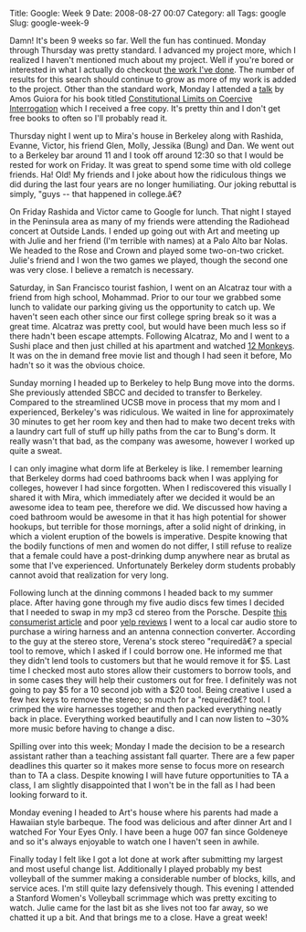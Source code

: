 Title: Google: Week 9
Date: 2008-08-27 00:07
Category: all
Tags: google
Slug: google-week-9

Damn! It's been 9 weeks so far. Well the fun has continued. Monday
through Thursday was pretty standard. I advanced my project more, which
I realized I haven't mentioned much about my project. Well if you're
bored or interested in what I actually do checkout [the work I've
done][]. The number of results for this search should continue to grow
as more of my work is added to the project. Other than the standard
work, Monday I attended a [talk][] by Amos Guiora for his book titled
[Constitutional Limits on Coercive Interrogation][] which I received a
free copy. It's pretty thin and I don't get free books to often so
I'll probably read it.

Thursday night I went up to Mira's house in Berkeley along with
Rashida, Evanne, Victor, his friend Glen, Molly, Jessika (Bung) and Dan.
We went out to a Berkeley bar around 11 and I took off around 12:30 so
that I would be rested for work on Friday. It was great to spend some
time with old college friends. Ha! Old! My friends and I joke about how
the ridiculous things we did during the last four years are no longer
humiliating. Our joking rebuttal is simply, "guys -- that happened in
college.â€?

On Friday Rashida and Victor came to Google for lunch. That night I
stayed in the Peninsula area as many of my friends were attending the
Radiohead concert at Outside Lands. I ended up going out with Art and
meeting up with Julie and her friend (I'm terrible with names) at a
Palo Alto bar Nolas. We headed to the Rose and Crown and played some
two-on-two cricket. Julie's friend and I won the two games we played,
though the second one was very close. I believe a rematch is necessary.

Saturday, in San Francisco tourist fashion, I went on an Alcatraz tour
with a friend from high school, Mohammad. Prior to our tour we grabbed
some lunch to validate our parking giving us the opportunity to catch
up. We haven't seen each other since our first college spring break so
it was a great time. Alcatraz was pretty cool, but would have been much
less so if there hadn't been escape attempts. Following Alcatraz, Mo
and I went to a Sushi place and then just chilled at his apartment and
watched [12 Monkeys][]. It was on the in demand free movie list and
though I had seen it before, Mo hadn't so it was the obvious choice.

Sunday morning I headed up to Berkeley to help Bung move into the dorms.
She previously attended SBCC and decided to transfer to Berkeley.
Compared to the streamlined UCSB move in process that my mom and I
experienced, Berkeley's was ridiculous. We waited in line for
approximately 30 minutes to get her room key and then had to make two
decent treks with a laundry cart full of stuff up hilly paths from the
car to Bung's dorm. It really wasn't that bad, as the company was
awesome, however I worked up quite a sweat.

I can only imagine what dorm life at Berkeley is like. I remember
learning that Berkeley dorms had coed bathrooms back when I was applying
for colleges, however I had since forgotten. When I rediscovered this
visually I shared it with Mira, which immediately after we decided it
would be an awesome idea to team pee, therefore we did. We discussed how
having a coed bathroom would be awesome in that it has high potential
for shower hookups, but terrible for those mornings, after a solid night
of drinking, in which a violent eruption of the bowels is imperative.
Despite knowing that the bodily functions of men and women do not
differ, I still refuse to realize that a female could have a
post-drinking dump anywhere near as brutal as some that I've
experienced. Unfortunately Berkeley dorm students probably cannot avoid
that realization for very long.

Following lunch at the dinning commons I headed back to my summer place.
After having gone through my five audio discs few times I decided that I
needed to swap in my mp3 cd stereo from the Porsche. Despite [this
consumerist article][] and poor [yelp reviews][] I went to a local car
audio store to purchase a wiring harness and an antenna connection
converter. According to the guy at the stereo store, Verena's stock
stereo "requiredâ€? a special tool to remove, which I asked if I could
borrow one. He informed me that they didn't lend tools to customers
but that he would remove it for $5. Last time I checked most auto stores
allow their customers to borrow tools, and in some cases they will help
their customers out for free. I definitely was not going to pay $5 for a
10 second job with a $20 tool. Being creative I used a few hex keys to
remove the stereo; so much for a "requiredâ€? tool. I crimped the wire
harnesses together and then packed everything neatly back in place.
Everything worked beautifully and I can now listen to \~30% more music
before having to change a disc.

Spilling over into this week; Monday I made the decision to be a
research assistant rather than a teaching assistant fall quarter. There
are a few paper deadlines this quarter so it makes more sense to focus
more on research than to TA a class. Despite knowing I will have future
opportunities to TA a class, I am slightly disappointed that I won't
be in the fall as I had been looking forward to it.

Monday evening I headed to Art's house where his parents had made a
Hawaiian style barbeque. The food was delicious and after dinner Art and
I watched For Your Eyes Only. I have been a huge 007 fan since Goldeneye
and so it's always enjoyable to watch one I haven't seen in awhile.

Finally today I felt like I got a lot done at work after submitting my
largest and most useful change list. Additionally I played probably my
best volleyball of the summer making a considerable number of blocks,
kills, and service aces. I'm still quite lazy defensively though. This
evening I attended a Stanford Women's Volleyball scrimmage which was
pretty exciting to watch. Julie came for the last bit as she lives not
too far away, so we chatted it up a bit. And that brings me to a close.
Have a great week!

  [the work I've done]: http://autotest.kernel.org/search?q=bboe
  [talk]: http://www.youtube.com/watch?v=s-JoXL8iaNM
  [Constitutional Limits on Coercive Interrogation]: http://www.amazon.com/Constitutional-Limits-Coercive-Interrogation-Guiora/dp/0195340310
  [12 Monkeys]: http://www.imdb.com/title/tt0114746/
  [this consumerist article]: http://consumerist.com/tag/bad-install/?i=5020723&t=car-stereo-company-tries-to-install-gps-causes-1239854-damage-to-your-car
  [yelp reviews]: http://www.yelp.com/biz/the-car-stereo-company-los-altos#hrid:f3ia9ggynOqFhrRGuHaGSA/query:Car%20Stereo
